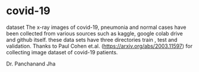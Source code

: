 # covid-19
dataset
The x-ray images of covid-19, pneumonia and normal cases have been collected from various sources such as
kaggle, google colab drive and github itself. 
these data sets have three directories train , test and validation. 
Thanks to Paul Cohen et.al. (https://arxiv.org/abs/2003.11597) for collecting image dataset of covid-19 patients.

Dr. Panchanand Jha

